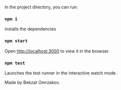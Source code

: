 In the project directory, you can run:

### `npm i`

installs the dependencies

### `npm start`

Open [http://localhost:3000](http://localhost:3000) to view it in the browser.

### `npm test`

Launches the test runner in the interactive watch mode.

Made by Bekzat Omrzakov.
